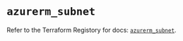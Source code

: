 # `azurerm_subnet`

Refer to the Terraform Registory for docs: [`azurerm_subnet`](https://www.terraform.io/docs/providers/azurerm/r/subnet).

